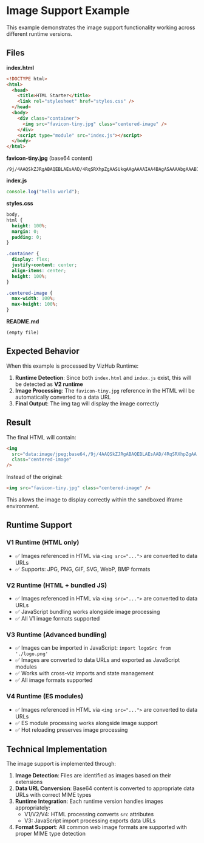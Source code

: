 # Image Support Example

This example demonstrates the image support functionality working across different runtime versions.

## Files

**index.html**

```html
<!DOCTYPE html>
<html>
  <head>
    <title>HTML Starter</title>
    <link rel="stylesheet" href="styles.css" />
  </head>
  <body>
    <div class="container">
      <img src="favicon-tiny.jpg" class="centered-image" />
    </div>
    <script type="module" src="index.js"></script>
  </body>
</html>
```

**favicon-tiny.jpg** (base64 content)

```
/9j/4AAQSkZJRgABAQEBLAEsAAD/4RqSRXhpZgAASUkqAAgAAAAIAA4BAgASAAAAbgAAABIBAwABAAAAAQAAABoBBQABAAAAgAAAABsBBQABAAAAiAAAACgBAwABAAAAAgAAADEBAgANAAAAkAAAADIBAgAUAAAAngAAAGmHBAABAAAAsgAAAOoAAABDcmVhdGVkIHdpdGggR0lNUAAsAQAAAQAAACwBAAABAAAAR0lNUCAyLjEwLjMwAAA
```

**index.js**

```javascript
console.log("hello world");
```

**styles.css**

```css
body,
html {
  height: 100%;
  margin: 0;
  padding: 0;
}

.container {
  display: flex;
  justify-content: center;
  align-items: center;
  height: 100%;
}

.centered-image {
  max-width: 100%;
  max-height: 100%;
}
```

**README.md**

```
(empty file)
```

## Expected Behavior

When this example is processed by VizHub Runtime:

1. **Runtime Detection**: Since both `index.html` and `index.js` exist, this will be detected as **V2 runtime**
2. **Image Processing**: The `favicon-tiny.jpg` reference in the HTML will be automatically converted to a data URL
3. **Final Output**: The img tag will display the image correctly

## Result

The final HTML will contain:

```html
<img
  src="data:image/jpeg;base64,/9j/4AAQSkZJRgABAQEBLAEsAAD/4RqSRXhpZgAA..."
  class="centered-image"
/>
```

Instead of the original:

```html
<img src="favicon-tiny.jpg" class="centered-image" />
```

This allows the image to display correctly within the sandboxed iframe environment.

## Runtime Support

### V1 Runtime (HTML only)

- ✅ Images referenced in HTML via `<img src="...">` are converted to data URLs
- ✅ Supports: JPG, PNG, GIF, SVG, WebP, BMP formats

### V2 Runtime (HTML + bundled JS)

- ✅ Images referenced in HTML via `<img src="...">` are converted to data URLs
- ✅ JavaScript bundling works alongside image processing
- ✅ All V1 image formats supported

### V3 Runtime (Advanced bundling)

- ✅ Images can be imported in JavaScript: `import logoSrc from './logo.png'`
- ✅ Images are converted to data URLs and exported as JavaScript modules
- ✅ Works with cross-viz imports and state management
- ✅ All image formats supported

### V4 Runtime (ES modules)

- ✅ Images referenced in HTML via `<img src="...">` are converted to data URLs
- ✅ ES module processing works alongside image support
- ✅ Hot reloading preserves image processing

## Technical Implementation

The image support is implemented through:

1. **Image Detection**: Files are identified as images based on their extensions
2. **Data URL Conversion**: Base64 content is converted to appropriate data URLs with correct MIME types
3. **Runtime Integration**: Each runtime version handles images appropriately:
   - V1/V2/V4: HTML processing converts `src` attributes
   - V3: JavaScript import processing exports data URLs
4. **Format Support**: All common web image formats are supported with proper MIME type detection
